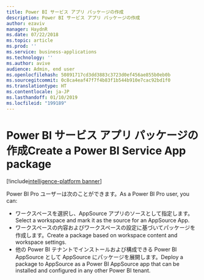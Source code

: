 ```yaml
---
title: Power BI サービス アプリ パッケージの作成
description: Power BI サービス アプリ パッケージの作成
author: ezaviv
manager: HaydnR
ms.date: 07/22/2018
ms.topic: article
ms.prod: ''
ms.service: business-applications
ms.technology: ''
ms.author: avive
audience: Admin, end user
ms.openlocfilehash: 50891717cd3dd3883c3723d0ef456ae855b0eb0b
ms.sourcegitcommit: 0c8ca4eaf47f7f4b83f1b544b910e7cac92bd1f0
ms.translationtype: HT
ms.contentlocale: ja-JP
ms.lasthandoff: 01/10/2019
ms.locfileid: "199189"
---
```

# <a name="create-a-power-bi-service-app-package"></a><span data-ttu-id="64c27-103">Power BI サービス アプリ パッケージの作成</span><span class="sxs-lookup"><span data-stu-id="64c27-103">Create a Power BI Service App package</span></span>

[!include[intelligence-platform banner](../../includes/intelligence-platform.md)]



<span data-ttu-id="64c27-104">Power BI Pro ユーザーは次のことができます。</span><span class="sxs-lookup"><span data-stu-id="64c27-104">As a Power BI Pro user, you can:</span></span>

- <span data-ttu-id="64c27-105">ワークスペースを選択し、AppSource アプリのソースとして指定します。</span><span class="sxs-lookup"><span data-stu-id="64c27-105">Select a workspace and mark it as the source for an AppSource App.</span></span>
- <span data-ttu-id="64c27-106">ワークスペースの内容およびワークスペースの設定に基づいてパッケージを作成します。</span><span class="sxs-lookup"><span data-stu-id="64c27-106">Create a package based on workspace content and workspace settings.</span></span> 
- <span data-ttu-id="64c27-107">他の Power BI テナントでインストールおよび構成できる Power BI AppSource として AppSource にパッケージを展開します。</span><span class="sxs-lookup"><span data-stu-id="64c27-107">Deploy a package to AppSource as a Power BI AppSource app that can be installed and configured in any other Power BI tenant.</span></span>
